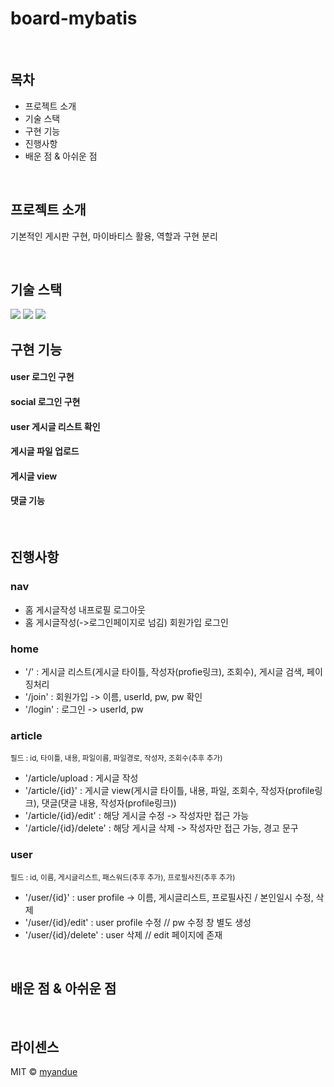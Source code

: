 # board-mybatis


<br>

## 목차
<ul>
  <li>프로젝트 소개</li>
  <li>기술 스택</li>
  <li>구현 기능</li>
  <li>진행사항</li>
  <li>배운 점 & 아쉬운 점</li>
 </ul>

<br>

## 프로젝트 소개

<p align="justify">
기본적인 게시판 구현, 마이바티스 활용, 역할과 구현 분리
</p>

<br>

## 기술 스택

<img src="https://img.shields.io/badge/java-007396?style=for-the-badge&logo=java&logoColor=white"> 
<img src="https://img.shields.io/badge/spring-6DB33F?style=for-the-badge&logo=spring&logoColor=white"> 
<img src="https://img.shields.io/badge/mariaDB-003545?style=for-the-badge&logo=mariaDB&logoColor=white">

<br>

## 구현 기능

#### user 로그인 구현

#### social 로그인 구현

#### user 게시글 리스트 확인

#### 게시글 파일 업로드

#### 게시글 view

#### 댓글 기능

<br>

## 진행사항

<h3>nav</h3>
<ul>
<li>홈 게시글작성 내프로필 로그아웃</li>
<li>홈 게시글작성(->로그인페이지로 넘김) 회원가입 로그인</li>
</ul>

<h3>home</h3>
<ul>
<li>'/' : 게시글 리스트(게시글 타이틀, 작성자(profie링크), 조회수), 게시글 검색, 페이징처리</li>
<li>'/join' : 회원가입 -> 이름, userId, pw, pw 확인</li>
<li>'/login' : 로그인 -> userId, pw</li>
</ul>

<h3>article</h3>
<small>필드 : id, 타이틀, 내용, 파일이름, 파일경로, 작성자, 조회수(추후 추가)</small>
<ul>
<li>'/article/upload : 게시글 작성</li>
<li>'/article/{id}' : 게시글 view(게시글 타이틀, 내용, 파일, 조회수, 작성자(profile링크), 댓글(댓글 내용, 작성자(profile링크))</li>
<li>'/article/{id}/edit' : 해당 게시글 수정 -> 작성자만 접근 가능</li>
<li>'/article/{id}/delete' : 해당 게시글 삭제 -> 작성자만 접근 가능, 경고 문구</li>
</ul>

<h3>user</h3>
<small>필드 : id, 이름, 게시글리스트, 패스워드(추후 추가), 프로필사진(추후 추가)</small>
<ul>
<li>'/user/{id}' : user profile -> 이름, 게시글리스트, 프로필사진 / 본인일시 수정, 삭제</li>
<li>'/user/{id}/edit' : user profile 수정 // pw 수정 창 별도 생성 
<li>'/user/{id}/delete' : user 삭제 // edit 페이지에 존재
</ul>


<br>

## 배운 점 & 아쉬운 점

<p align="justify">

</p>

<br>

## 라이센스

MIT &copy; [myandue](mailto:hyunju1041@naver.com)
